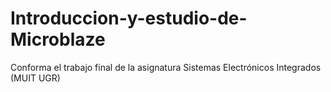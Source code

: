 # Introduccion-y-estudio-de-Microblaze
Conforma el trabajo final de la asignatura Sistemas Electrónicos Integrados (MUIT UGR)
